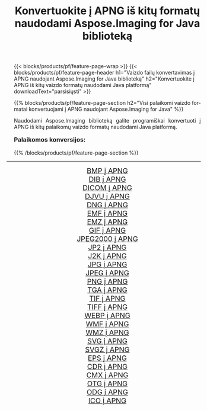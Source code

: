 ﻿---
title: Konvertuokite į APNG iš kitų formatų naudodami Aspose.Imaging for Java biblioteką 
weight: 3920
url: /lt/java/conversion/to/apng/ 
lang: lt
langdirlevel: 2
locales: zh-hans,ja,it,ru,de,es,fr,nl,id,lt,pl,pt,vi,tr,ko,zh-hant,ar,hi,th,sv,cs,uk,he
description: Naudodami Aspose.Imaging galite konvertuoti į APNG iš kitų formatų naudodami Java
---

{{< blocks/products/pf/feature-page-wrap >}}
{{< blocks/products/pf/feature-page-header h1="Vaizdo failų konvertavimas į APNG naudojant Aspose.Imaging for Java biblioteką" h2="Konvertuokite į APNG iš kitų vaizdo formatų naudodami Java platformą" downloadText="parsisiųsti" >}}


{{% blocks/products/pf/feature-page-section  h2="Visi palaikomi vaizdo formatai konvertuojami į APNG naudojant Aspose.Imaging for Java" %}}
<p align=justify>Naudodami Aspose.Imaging biblioteką galite programiškai konvertuoti į APNG iš kitų palaikomų vaizdo formatų naudodami Java platformą.</p>
<h3 style="margin-top:16px;">
Palaikomos konversijos:
</h3>
{{% /blocks/products/pf/feature-page-section %}}
<div class="container-fluid productfamilypage bg-gray">
    <div class="convertypes bg-gray agp-content section">
        <div class="container">
		<hr style="margin-left:-20px;"/>
		<div class="row other-converters" style="gap: 10px;font-size: 19px;text-align:center;">
		    <div class='col-md-3 other-converter remove-lp remove-rp'><a href="/imaging/lt/java/conversion/bmp-to-apng/" style="padding:15px;">BMP į APNG</a></div>
<div class='col-md-3 other-converter remove-lp remove-rp'><a href="/imaging/lt/java/conversion/dib-to-apng/" style="padding:15px;">DIB į APNG</a></div>
<div class='col-md-3 other-converter remove-lp remove-rp'><a href="/imaging/lt/java/conversion/dicom-to-apng/" style="padding:15px;">DICOM į APNG</a></div>
<div class='col-md-3 other-converter remove-lp remove-rp'><a href="/imaging/lt/java/conversion/djvu-to-apng/" style="padding:15px;">DJVU į APNG</a></div>
<div class='col-md-3 other-converter remove-lp remove-rp'><a href="/imaging/lt/java/conversion/dng-to-apng/" style="padding:15px;">DNG į APNG</a></div>
<div class='col-md-3 other-converter remove-lp remove-rp'><a href="/imaging/lt/java/conversion/emf-to-apng/" style="padding:15px;">EMF į APNG</a></div>
<div class='col-md-3 other-converter remove-lp remove-rp'><a href="/imaging/lt/java/conversion/emz-to-apng/" style="padding:15px;">EMZ į APNG</a></div>
<div class='col-md-3 other-converter remove-lp remove-rp'><a href="/imaging/lt/java/conversion/gif-to-apng/" style="padding:15px;">GIF į APNG</a></div>
<div class='col-md-3 other-converter remove-lp remove-rp'><a href="/imaging/lt/java/conversion/jpeg2000-to-apng/" style="padding:15px;">JPEG2000 į APNG</a></div>
<div class='col-md-3 other-converter remove-lp remove-rp'><a href="/imaging/lt/java/conversion/jp2-to-apng/" style="padding:15px;">JP2 į APNG</a></div>
<div class='col-md-3 other-converter remove-lp remove-rp'><a href="/imaging/lt/java/conversion/j2k-to-apng/" style="padding:15px;">J2K į APNG</a></div>
<div class='col-md-3 other-converter remove-lp remove-rp'><a href="/imaging/lt/java/conversion/jpg-to-apng/" style="padding:15px;">JPG į APNG</a></div>
<div class='col-md-3 other-converter remove-lp remove-rp'><a href="/imaging/lt/java/conversion/jpeg-to-apng/" style="padding:15px;">JPEG į APNG</a></div>
<div class='col-md-3 other-converter remove-lp remove-rp'><a href="/imaging/lt/java/conversion/png-to-apng/" style="padding:15px;">PNG į APNG</a></div>
<div class='col-md-3 other-converter remove-lp remove-rp'><a href="/imaging/lt/java/conversion/tga-to-apng/" style="padding:15px;">TGA į APNG</a></div>
<div class='col-md-3 other-converter remove-lp remove-rp'><a href="/imaging/lt/java/conversion/tif-to-apng/" style="padding:15px;">TIF į APNG</a></div>
<div class='col-md-3 other-converter remove-lp remove-rp'><a href="/imaging/lt/java/conversion/tiff-to-apng/" style="padding:15px;">TIFF į APNG</a></div>
<div class='col-md-3 other-converter remove-lp remove-rp'><a href="/imaging/lt/java/conversion/webp-to-apng/" style="padding:15px;">WEBP į APNG</a></div>
<div class='col-md-3 other-converter remove-lp remove-rp'><a href="/imaging/lt/java/conversion/wmf-to-apng/" style="padding:15px;">WMF į APNG</a></div>
<div class='col-md-3 other-converter remove-lp remove-rp'><a href="/imaging/lt/java/conversion/wmz-to-apng/" style="padding:15px;">WMZ į APNG</a></div>
<div class='col-md-3 other-converter remove-lp remove-rp'><a href="/imaging/lt/java/conversion/svg-to-apng/" style="padding:15px;">SVG į APNG</a></div>
<div class='col-md-3 other-converter remove-lp remove-rp'><a href="/imaging/lt/java/conversion/svgz-to-apng/" style="padding:15px;">SVGZ į APNG</a></div>
<div class='col-md-3 other-converter remove-lp remove-rp'><a href="/imaging/lt/java/conversion/eps-to-apng/" style="padding:15px;">EPS į APNG</a></div>
<div class='col-md-3 other-converter remove-lp remove-rp'><a href="/imaging/lt/java/conversion/cdr-to-apng/" style="padding:15px;">CDR į APNG</a></div>
<div class='col-md-3 other-converter remove-lp remove-rp'><a href="/imaging/lt/java/conversion/cmx-to-apng/" style="padding:15px;">CMX į APNG</a></div>
<div class='col-md-3 other-converter remove-lp remove-rp'><a href="/imaging/lt/java/conversion/otg-to-apng/" style="padding:15px;">OTG į APNG</a></div>
<div class='col-md-3 other-converter remove-lp remove-rp'><a href="/imaging/lt/java/conversion/odg-to-apng/" style="padding:15px;">ODG į APNG</a></div>
<div class='col-md-3 other-converter remove-lp remove-rp'><a href="/imaging/lt/java/conversion/ico-to-apng/" style="padding:15px;">ICO į APNG</a></div>
                </div>
        </div>
    </div>
</div>
<br/>

